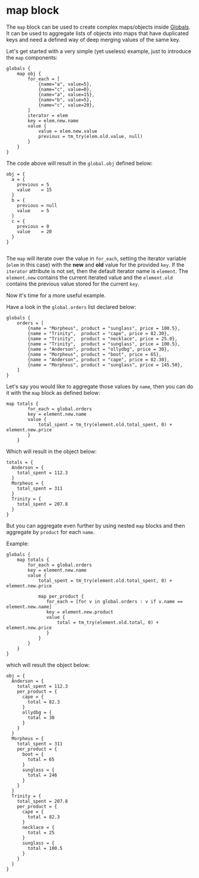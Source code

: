 # map block

The `map` block can be used to create complex maps/objects inside 
[Globals](sharing-data.md). It can be used to aggregate lists
of objects into maps that have duplicated keys and need a defined way of deep merging values of the same key.

Let's get started with a very simple (yet useless) example, just to introduce
the `map` components:

```hcl
globals {
    map obj {
        for_each = [
            {name="a", value=5},
            {name="c", value=0},
            {name="a", value=15},
            {name="b", value=5},
            {name="c", value=20},
        ]
        iterator = elem
        key = elem.new.name
        value {
            value = elem.new.value
            previous = tm_try(elem.old.value, null)
        }
    }
}

```

The code above will result in the `global.obj` defined below:

```hcl
obj = {
  a = {
    previous = 5
    value    = 15
  }
  b = {
    previous = null
    value    = 5
  }
  c = {
    previous = 0
    value    = 20
  }
}


```

The `map` will iterate over the value in `for_each`, setting the iterator variable (`elem` in this case) with the **new** and **old** value for the
provided `key`. If the `iterator` attribute is not set, then the default
iterator name is `element`. The `element.new` contains the current iterated
value and the `element.old` contains the previous value stored for the current
`key`.

Now it's time for a more useful example.

Have a look in the `global.orders` list declared below:

```
globals {
    orders = [
        {name = "Morpheus", product = "sunglass", price = 100.5},
        {name = "Trinity",  product = "cape", price = 82.30},
        {name = "Trinity",  product = "necklace", price = 25.0},
        {name = "Trinity",  product = "sunglass", price = 100.5},
        {name = "Anderson", product = "ollydbg", price = 30},
        {name = "Morpheus", product = "boot", price = 65},
        {name = "Anderson", product = "cape", price = 82.30},
        {name = "Morpheus", product = "sunglass", price = 145.50},
    ]
}
```

Let's say you would like to aggregate those values by `name`, then you can do it
with the `map` block as defined below:

```
map totals {
        for_each = global.orders
        key = element.new.name
        value {
            total_spent = tm_try(element.old.total_spent, 0) + element.new.price
        }
    }
```

Which will result in the object below:

```
totals = {
  Anderson = {
    total_spent = 112.3
  }
  Morpheus = {
    total_spent = 311
  }
  Trinity = {
    total_spent = 207.8
  }
}
```

But you can aggregate even further by using nested `map` blocks and then
aggregate by `product` for each `name`. 

Example:

```hcl
globals {
    map totals {
        for_each = global.orders
        key = element.new.name
        value {
            total_spent = tm_try(element.old.total_spent, 0) + element.new.price

            map per_product {
               for_each = [for v in global.orders : v if v.name == element.new.name]
               key = element.new.product
               value {
                   total = tm_try(element.old.total, 0) + element.new.price
               }
            }
        }
    }
}
```

which will result the object below:

```hcl
obj = {
  Anderson = {
    total_spent = 112.3
    per_product = {
      cape = {
        total = 82.3
      }
      ollydbg = {
        total = 30
      }
    }
  }
  Morpheus = {
    total_spent = 311
    per_product = {
      boot = {
        total = 65
      }
      sunglass = {
        total = 246
      }
    }
  }
  Trinity = {
    total_spent = 207.8
    per_product = {
      cape = {
        total = 82.3
      }
      necklace = {
        total = 25
      }
      sunglass = {
        total = 100.5
      }
    }
  }
}
```
